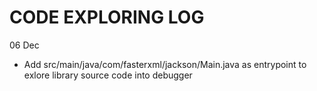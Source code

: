 # CODE EXPLORING LOG

06 Dec

- Add src/main/java/com/fasterxml/jackson/Main.java as entrypoint to exlore library source code into debugger 